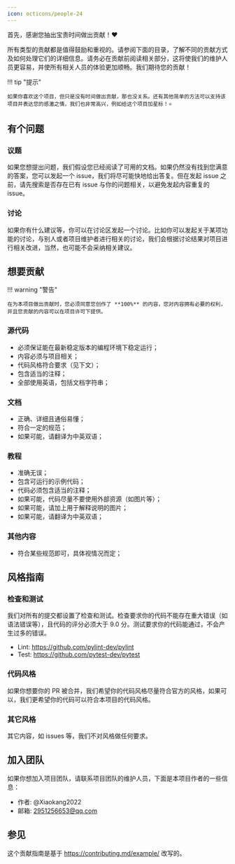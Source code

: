 ```yaml
---
icon: octicons/people-24
---
```


首先，感谢您抽出宝贵时间做出贡献！❤️

所有类型的贡献都是值得鼓励和重视的。请参阅下面的目录，了解不同的贡献方式及如何处理它们的详细信息。请务必在贡献前阅读相关部分，这将使我们的维护人员更容易，并使所有相关人员的体验更加顺畅。我们期待您的贡献！

!!! tip "提示"

    如果你喜欢这个项目，但只是没有时间做出贡献，那也没关系。还有其他简单的方法可以支持该项目并表达您的感激之情，我们也非常高兴，例如给这个项目加星标！⭐

## 有个问题

### 议题

如果您想提出问题，我们假设您已经阅读了可用的文档。如果仍然没有找到您满意的答案，您可以发起一个 issue，我们将尽可能快地给出答复。但在发起 issue 之前，请先搜索是否存在已有 issue 与你的问题相关，以避免发起内容重复的 issue。

### 讨论

如果你有什么建议等，你可以在讨论区发起一个讨论。比如你可以发起关于某项功能的讨论，与别人或者项目维护者进行相关的讨论，我们会根据讨论结果对项目进行相关改进，当然，也可能不会采纳相关建议。

## 想要贡献

!!! warning "警告"

    在为本项目做出贡献时，您必须同意您创作了 **100%** 的内容，您对内容拥有必要的权利，并且您贡献的内容可以在项目许可下提供。

### 源代码

* 必须保证能在最新稳定版本的编程环境下稳定运行；
* 内容必须与项目相关；
* 代码风格符合要求（见下文）；
* 包含适当的注释；
* 全部使用英语，包括文档字符串；

### 文档

* 正确、详细且通俗易懂；
* 符合一定的规范；
* 如果可能，请翻译为中英双语；

### 教程

* 准确无误；
* 包含可运行的示例代码；
* 代码必须包含适当的注释；
* 如果可能，代码尽量不要使用外部资源（如图片等）；
* 如果可能，请加上用于解释说明的图片；
* 如果可能，请翻译为中英双语；

### 其他内容

* 符合某些规范即可，具体视情况而定；

## 风格指南

### 检查和测试

我们对所有的提交都设置了检查和测试。检查要求你的代码不能存在重大错误（如语法错误等），且代码的评分必须大于 9.0 分。测试要求你的代码能通过，不会产生过多的错误。

* Lint: <https://github.com/pylint-dev/pylint>
* Test: <https://github.com/pytest-dev/pytest>

### 代码风格

如果你想要你的 PR 被合并，我们希望你的代码风格尽量符合官方的风格，如果可以，我们更希望你的代码可以符合本项目的代码风格。

### 其它风格

其它内容，如 issues 等，我们不对风格做任何要求。

## 加入团队

如果你想加入项目团队，请联系项目团队的维护人员，下面是本项目作者的一些信息：

* 作者: @Xiaokang2022
* 邮箱: <2951256653@qq.com>

## 参见

这个贡献指南是基于 <https://contributing.md/example/> 改写的。
